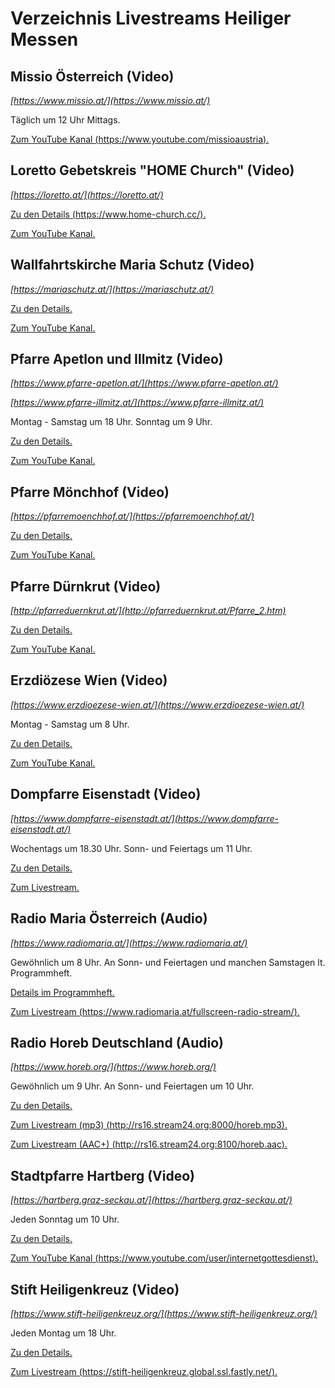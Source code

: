 
# Verzeichnis Livestreams Heiliger Messen


## Missio Österreich (Video)

_[https://www.missio.at/](https://www.missio.at/)_

Täglich um 12 Uhr Mittags.

[Zum YouTube Kanal (https://www.youtube.com/missioaustria).](https://www.youtube.com/missioaustria)


## Loretto Gebetskreis "HOME Church" (Video)

_[https://loretto.at/](https://loretto.at/)_

[Zu den Details (https://www.home-church.cc/).](https://www.home-church.cc/)

[Zum YouTube Kanal.](https://www.youtube.com/channel/UCkMngUkMuoOUuLvbUYw6XVg)


## Wallfahrtskirche Maria Schutz (Video)

_[https://mariaschutz.at/](https://mariaschutz.at/)_

[Zu den Details.](https://mariaschutz.at/veranstaltungskalender/liveuebertragung/)

[Zum YouTube Kanal.](https://www.youtube.com/channel/UCHPQQQVPsOgolL9P-vji7tg)


## Pfarre Apetlon und Illmitz (Video)

_[https://www.pfarre-apetlon.at/](https://www.pfarre-apetlon.at/)_

_[https://www.pfarre-illmitz.at/](https://www.pfarre-illmitz.at/)_

Montag - Samstag um 18 Uhr. Sonntag um 9 Uhr.

[Zu den Details.](https://www.pfarre-apetlon.at/live-messen-mit-pfarrer-schweifer-und-unseren-seelsorgern/)

[Zum YouTube Kanal.](https://www.youtube.com/channel/UCdCAb_U5dSGM_YnPXA1271g)


## Pfarre Mönchhof (Video)

_[https://pfarremoenchhof.at/](https://pfarremoenchhof.at/)_

[Zu den Details.](https://pfarremoenchhof.at/termine/)

[Zum YouTube Kanal.](https://www.youtube.com/channel/UCBnX4UaGsQxeUMlmoBnsj4g)


## Pfarre Dürnkrut (Video)

_[http://pfarreduernkrut.at/](http://pfarreduernkrut.at/Pfarre_2.htm)_

[Zu den Details.](http://pfarreduernkrut.at/Pfarrblatt/termine_live_stream.pdf)

[Zum YouTube Kanal.](https://www.youtube.com/channel/UCCunxil3RqtDdM9j8d7NIig)


## Erzdiözese Wien (Video)

_[https://www.erzdioezese-wien.at/](https://www.erzdioezese-wien.at/)_

Montag - Samstag um 8 Uhr.

[Zu den Details.](https://www.erzdioezese-wien.at/morgenmesselive)

[Zum YouTube Kanal.](https://www.youtube.com/c/Erzdi%C3%B6zeseWien)


## Dompfarre Eisenstadt (Video)

_[https://www.dompfarre-eisenstadt.at/](https://www.dompfarre-eisenstadt.at/)_

Wochentags um 18.30 Uhr. Sonn- und Feiertags um 11 Uhr.

[Zu den Details.](https://www.dompfarre-eisenstadt.at/index.php/gottesdienste-termine/ankuendigungen/210-karwoche-live-aus-dem-martinsdom)

[Zum Livestream.](https://www.dompfarre-eisenstadt.at/index.php/gottesdienste-termine/livestream)


## Radio Maria Österreich (Audio)

_[https://www.radiomaria.at/](https://www.radiomaria.at/)_

Gewöhnlich um 8 Uhr. An Sonn- und Feiertagen und manchen Samstagen lt. Programmheft.

[Details im Programmheft.](https://www.radiomaria.at/unser-programm/programmheft/)

[Zum Livestream (https://www.radiomaria.at/fullscreen-radio-stream/).](https://www.radiomaria.at/fullscreen-radio-stream/)


## Radio Horeb Deutschland (Audio)

_[https://www.horeb.org/](https://www.horeb.org/)_

Gewöhnlich um 9 Uhr. An Sonn- und Feiertagen um 10 Uhr.

[Zu den Details.](https://www.horeb.org/programm/lebenshilfe/liturgie/)

[Zum Livestream (mp3) (http://rs16.stream24.org:8000/horeb.mp3).](http://rs16.stream24.org:8000/horeb.mp3)

[Zum Livestream (AAC+) (http://rs16.stream24.org:8100/horeb.aac).](ttp://rs16.stream24.org:8100/horeb.aac)


## Stadtpfarre Hartberg (Video)

_[https://hartberg.graz-seckau.at/](https://hartberg.graz-seckau.at/)_

Jeden Sonntag um 10 Uhr.

[Zu den Details.](https://hartberg.graz-seckau.at/internetgottesdienst)

[Zum YouTube Kanal (https://www.youtube.com/user/internetgottesdienst).](https://www.youtube.com/user/internetgottesdienst)


## Stift Heiligenkreuz (Video)

_[https://www.stift-heiligenkreuz.org/](https://www.stift-heiligenkreuz.org/)_

Jeden Montag um 18 Uhr.

[Zu den Details.](https://www.stift-heiligenkreuz.org/livestream/)

[Zum Livestream (https://stift-heiligenkreuz.global.ssl.fastly.net/).](https://stift-heiligenkreuz.global.ssl.fastly.net/)
